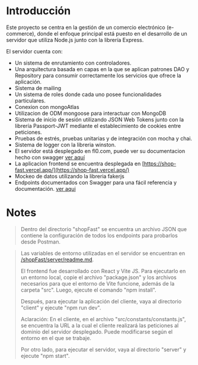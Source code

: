 # Introducción
Este proyecto se centra en la gestión de un comercio electrónico (e-commerce), donde el enfoque principal está puesto en el desarrollo de un servidor que utiliza Node.js junto con la librería Express.

El servidor cuenta con:

- Un sistema de enrutamiento con controladores.
- Una arquitectura basada en capas en la que se aplican patrones DAO y Repository para consumir correctamente los servicios que ofrece la aplicación.
- Sistema de mailing
- Un sistema de roles donde cada uno posee funcionalidades particulares.
- Conexion con mongoAtlas
- Utilizacion de ODM mongoose para interactuar con MongoDB
- Sistema de inicio de sesión utilizando JSON Web Tokens junto con la librería Passport-JWT mediante el establecimiento de cookies entre peticiones.
- Pruebas de estrés, pruebas unitarias y de integración con mocha y chai.
- Sistema de logger con la libreria winston. 
- El servidor está desplegado en fl0.com, puede ver su documentacion hecho con swagger [ver aquí](https://shopfastback-dev-qbdn.4.us-1.fl0.io/apidocs)
- La aplicacion frontend se encuentra desplegada en [https://shop-fast.vercel.app/](https://shop-fast.vercel.app/)
- Mockeo de datos utilizando la libreria fakerjs
- Endpoints documentados con Swagger para una fácil referencia y documentación. [ver aqui](https://shopfastback-dev-qbdn.4.us-1.fl0.io/apidocs)

# Notes
> Dentro del directorio "shopFast" se encuentra un archivo JSON que contiene la configuración de todos los endpoints para probarlos desde Postman.

>Las variables de entorno utilizadas en el servidor se encuentran en [/shopFast/server/readme.md](https://github.com/ignaciovigo/ShopFast/tree/main/server/readme.md).
>
>El frontend fue desarrollado con React y Vite JS. Para ejecutarlo en un entorno local, copie el archivo "package.json" y los archivos necesarios para que el entorno de Vite funcione, además de la carpeta "src". Luego, ejecute el comando "npm install".
>
>Después, para ejecutar la aplicación del cliente, vaya al directorio "client" y ejecute "npm run dev".
>
>Aclaración: En el cliente, en el archivo "src/constants/constants.js", se encuentra la URL a la cual el cliente realizará las peticiones al dominio del servidor desplegado. Puede modificarse según el entorno en el que se trabaje.
>
>Por otro lado, para ejecutar el servidor, vaya al directorio "server" y ejecute "npm start".
